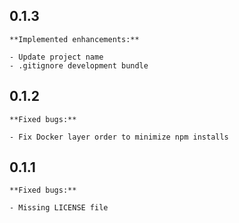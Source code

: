 ## 0.1.3

    **Implemented enhancements:**

    - Update project name
    - .gitignore development bundle

## 0.1.2

    **Fixed bugs:**

    - Fix Docker layer order to minimize npm installs

## 0.1.1

    **Fixed bugs:**

    - Missing LICENSE file
